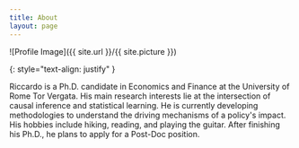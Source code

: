 ```yaml
---
title: About
layout: page
---
```

![Profile Image]({{ site.url }}/{{ site.picture }})

{: style="text-align: justify" }

<p>Riccardo is a Ph.D. candidate in Economics and Finance at the University of Rome Tor Vergata. His
main research interests lie at the intersection of causal inference and statistical learning. He is currently
developing methodologies to understand the driving mechanisms of a policy's impact. His hobbies include
hiking, reading, and playing the guitar. After finishing his Ph.D., he plans to apply for a Post-Doc position.</p>
